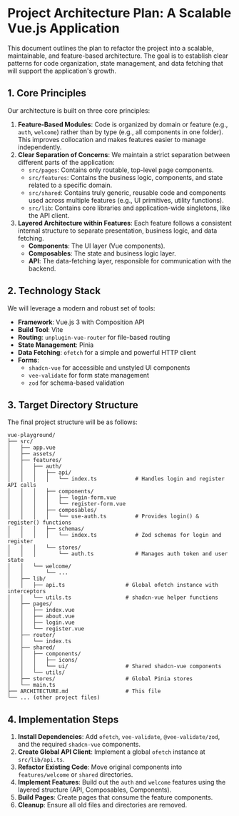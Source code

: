 # Project Architecture Plan: A Scalable Vue.js Application

This document outlines the plan to refactor the project into a scalable, maintainable, and feature-based architecture. The goal is to establish clear patterns for code organization, state management, and data fetching that will support the application's growth.

## 1. Core Principles

Our architecture is built on three core principles:

1.  **Feature-Based Modules**: Code is organized by domain or feature (e.g., `auth`, `welcome`) rather than by type (e.g., all components in one folder). This improves collocation and makes features easier to manage independently.
2.  **Clear Separation of Concerns**: We maintain a strict separation between different parts of the application:
    *   `src/pages`: Contains only routable, top-level page components.
    *   `src/features`: Contains the business logic, components, and state related to a specific domain.
    *   `src/shared`: Contains truly generic, reusable code and components used across multiple features (e.g., UI primitives, utility functions).
    *   `src/lib`: Contains core libraries and application-wide singletons, like the API client.
3.  **Layered Architecture within Features**: Each feature follows a consistent internal structure to separate presentation, business logic, and data fetching.
    *   **Components**: The UI layer (Vue components).
    *   **Composables**: The state and business logic layer.
    *   **API**: The data-fetching layer, responsible for communication with the backend.

## 2. Technology Stack

We will leverage a modern and robust set of tools:

*   **Framework**: Vue.js 3 with Composition API
*   **Build Tool**: Vite
*   **Routing**: `unplugin-vue-router` for file-based routing
*   **State Management**: Pinia
*   **Data Fetching**: `ofetch` for a simple and powerful HTTP client
*   **Forms**:
    *   `shadcn-vue` for accessible and unstyled UI components
    *   `vee-validate` for form state management
    *   `zod` for schema-based validation

## 3. Target Directory Structure

The final project structure will be as follows:

```
vue-playground/
├── src/
│   ├── app.vue
│   ├── assets/
│   ├── features/
│   │   ├── auth/
│   │   │   ├── api/
│   │   │   │   └── index.ts            # Handles login and register API calls
│   │   │   ├── components/
│   │   │   │   ├── login-form.vue
│   │   │   │   └── register-form.vue
│   │   │   ├── composables/
│   │   │   │   └── use-auth.ts         # Provides login() & register() functions
│   │   │   ├── schemas/
│   │   │   │   └── index.ts            # Zod schemas for login and register
│   │   │   └── stores/
│   │   │       └── auth.ts             # Manages auth token and user state
│   │   └── welcome/
│   │       └── ...
│   ├── lib/
│   │   ├── api.ts                   # Global ofetch instance with interceptors
│   │   └── utils.ts                 # shadcn-vue helper functions
│   ├── pages/
│   │   ├── index.vue
│   │   ├── about.vue
│   │   ├── login.vue
│   │   └── register.vue
│   ├── router/
│   │   └── index.ts
│   ├── shared/
│   │   ├── components/
│   │   │   ├── icons/
│   │   │   └── ui/                  # Shared shadcn-vue components
│   │   └── utils/
│   ├── stores/                      # Global Pinia stores
│   └── main.ts
├── ARCHITECTURE.md                  # This file
└── ... (other project files)
```

## 4. Implementation Steps

1.  **Install Dependencies**: Add `ofetch`, `vee-validate`, `@vee-validate/zod`, and the required `shadcn-vue` components.
2.  **Create Global API Client**: Implement a global `ofetch` instance at `src/lib/api.ts`.
3.  **Refactor Existing Code**: Move original components into `features/welcome` or `shared` directories.
4.  **Implement Features**: Build out the `auth` and `welcome` features using the layered structure (API, Composables, Components).
5.  **Build Pages**: Create pages that consume the feature components.
6.  **Cleanup**: Ensure all old files and directories are removed.